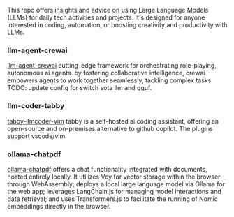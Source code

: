 This repo offers insights and advice on using Large Language Models (LLMs) for daily tech activities and projects. It's designed for anyone interested in coding, automation, or boosting creativity and productivity with LLMs.

### llm-agent-crewai
[llm-agent-crewai](https://github.com/chenhaodev/llm-agent-crewai) cutting-edge framework for orchestrating role-playing, autonomous ai agents. by fostering collaborative intelligence, crewai empowers agents to work together seamlessly, tackling complex tasks. TODO: update config for switch sota llm and gguf. 

### llm-coder-tabby
[tabby-llmcoder-vim](https://github.com/TabbyML/tabby) tabby is a self-hosted ai coding assistant, offering an open-source and on-premises alternative to github copilot. The plugins support vscode/vim. 

### ollama-chatpdf
[ollama-chatpdf](https://github.com/chenhaodev/ollama-chatpdf/) offers a chat functionality integrated with documents, hosted entirely locally. It utilizes Voy for vector storage within the browser through WebAssembly; deploys a local large language model via Ollama for the web app; leverages LangChain.js for managing model interactions and data retrieval; and uses Transformers.js to facilitate the running of Nomic embeddings directly in the browser.

